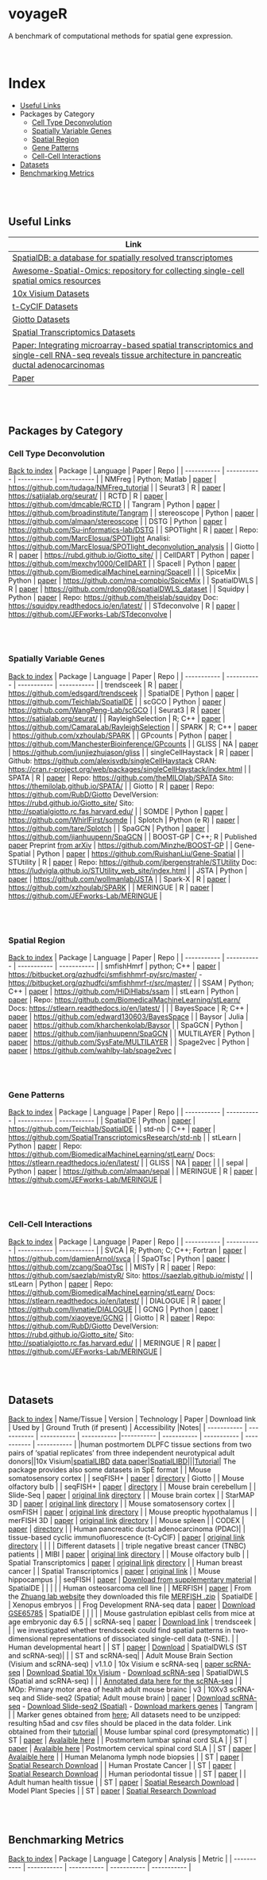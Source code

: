 # voyageR

A benchmark of computational methods for spatial gene expression.

<br />

# Index
- [Useful Links](#useful-links)
- Packages by Category
    - [Cell Type Deconvolution](#cell-type-deconvolution)
    - [Spatially Variable Genes](#spatially-variable-genes)
    - [Spatial Region](#spatial-region)
    - [Gene Patterns](#gene-patterns)
    - [Cell-Cell Interactions](#cell-cell-interactions)
- [Datasets](#datasets)
- [Benchmarking Metrics](#benchmarking-metrics)

<br /><br />

## Useful Links
| Link |
| ----- |
| [SpatialDB: a database for spatially resolved transcriptomes](http://www.spatialomics.org/SpatialDB/index.php) |
| [Awesome-Spatial-Omics: repository for collecting single-cell spatial omics resources](https://github.com/drighelli/awesome-spatial-omics) |
| [10x Visium Datasets](https://support.10xgenomics.com/spatial-gene-expression/datasets) |
| [t-CyCIF Datasets](https://www.cycif.org/data/) |
| [Giotto Datasets](https://github.com/RubD/spatial-datasets) |
| [Spatial Transcriptomics Datasets](https://www.spatialresearch.org/resources-published-datasets/) |
| [Paper: Integrating microarray-based spatial transcriptomics and single-cell RNA-seq reveals tissue architecture in pancreatic ductal adenocarcinomas](https://www.nature.com/articles/s41587-019-0392-8) |
| [Paper](https://www.nature.com/articles/s41593-020-00787-0) | 

<br /><br />

## Packages by Category

### Cell Type Deconvolution
[Back to index](#index)
| Package | Language | Paper | Repo |
| ----------- | ----------- | ----------- | ----------- |
| NMFreg      | Python; Matlab  | [paper](https://science.sciencemag.org/content/363/6434/1463) | https://github.com/tudaga/NMFreg_tutorial |
| Seurat3      | R | [paper](https://www.ncbi.nlm.nih.gov/pmc/articles/PMC6687398/) | https://satijalab.org/seurat/ |
| RCTD      | R       | [paper](https://www.nature.com/articles/s41587-021-00830-w) | https://github.com/dmcable/RCTD |
| Tangram      | Python       | [paper](https://www.biorxiv.org/content/10.1101/2020.08.29.272831v3) | https://github.com/broadinstitute/Tangram |
| stereoscope      | Python | [paper](https://www.nature.com/articles/s42003-020-01247-y) | https://github.com/almaan/stereoscope |
| DSTG      | Python | [paper](https://academic.oup.com/bib/advance-article/doi/10.1093/bib/bbaa414/6105942) | https://github.com/Su-informatics-lab/DSTG |
| SPOTlight      | R | [paper](https://academic.oup.com/nar/advance-article/doi/10.1093/nar/gkab043/6129341) | Repo: https://github.com/MarcElosua/SPOTlight Analisi: https://github.com/MarcElosua/SPOTlight_deconvolution_analysis |
| Giotto      | R       | [paper](https://genomebiology.biomedcentral.com/articles/10.1186/s13059-021-02286-2) | https://rubd.github.io/Giotto_site/ |
| CellDART | Python | [paper](https://www.biorxiv.org/content/10.1101/2021.04.26.441459v1.full) | https://github.com/mexchy1000/CellDART |
| Spacell | Python | [paper](https://academic.oup.com/bioinformatics/article/36/7/2293/5663455) | https://github.com/BiomedicalMachineLearning/Spacell |  |
| SpiceMix | Python | [paper](https://www.biorxiv.org/content/10.1101/2020.11.29.383067v2.full) | https://github.com/ma-compbio/SpiceMix |
| SpatialDWLS | R | [paper](https://genomebiology.biomedcentral.com/articles/10.1186/s13059-021-02362-7) | https://github.com/rdong08/spatialDWLS_dataset |
| Squidpy | Python | [paper](https://www.biorxiv.org/content/10.1101/2021.02.19.431994v2.full) | Repo: https://github.com/theislab/squidpy Doc: https://squidpy.readthedocs.io/en/latest/ |
| STdeconvolve | R | [paper](https://www.biorxiv.org/content/10.1101/2021.06.15.448381v1) | https://github.com/JEFworks-Lab/STdeconvolve |


<br /><br />

### Spatially Variable Genes
[Back to index](#index)
| Package | Language | Paper | Repo |
| ----------- | ----------- | ----------- | ----------- |
| trendsceek | R | [paper](https://www.nature.com/articles/nmeth.4634) | https://github.com/edsgard/trendsceek |
| SpatialDE | Python | [paper](https://www.nature.com/articles/nmeth.4636) | https://github.com/Teichlab/SpatialDE |
| scGCO | Python | [paper](https://www.biorxiv.org/content/10.1101/491472v2) | https://github.com/WangPeng-Lab/scGCO |
| Seurat3 | R | [paper](https://www.ncbi.nlm.nih.gov/pmc/articles/PMC6687398/) | https://satijalab.org/seurat/ |
| RayleighSelection | R; C++ | [paper](https://journals.plos.org/ploscompbiol/article?id=10.1371/journal.pcbi.1007509) | https://github.com/CamaraLab/RayleighSelection |
| SPARK | R; C++ | [paper](https://www.nature.com/articles/s41592-019-0701-7) | https://github.com/xzhoulab/SPARK |
| GPcounts | Python | [paper](https://www.biorxiv.org/content/10.1101/2020.07.29.227207v3) | https://github.com/ManchesterBioinference/GPcounts |
| GLISS | NA | [paper](https://www.biorxiv.org/content/10.1101/2020.08.12.248971v1.full) | https://github.com/junjiezhujason/gliss |
| singleCellHaystack | R | [paper](https://www.nature.com/articles/s41467-020-17900-3) | Github: https://github.com/alexisvdb/singleCellHaystack CRAN: https://cran.r-project.org/web/packages/singleCellHaystack/index.html |
| SPATA | R | [paper](https://www.biorxiv.org/content/10.1101/2020.10.20.346544v1) | Repo: https://github.com/theMILOlab/SPATA Sito: https://themilolab.github.io/SPATA/ |
| Giotto | R | [paper](https://genomebiology.biomedcentral.com/articles/10.1186/s13059-021-02286-2) | Repo: https://github.com/RubD/Giotto DevelVersion: https://rubd.github.io/Giotto_site/ Sito: http://spatialgiotto.rc.fas.harvard.edu/ |
| SOMDE | Python | [paper](http://dx.doi.org/10.1093/bioinformatics/btab471) | https://github.com/WhirlFirst/somde |
| Splotch | Python (e R) | [paper](https://www.biorxiv.org/content/10.1101/757096v1.full) | https://github.com/tare/Splotch |
| SpaGCN | Python | [paper](https://www.biorxiv.org/content/10.1101/2020.11.30.405118v1.full) | https://github.com/jianhuupenn/SpaGCN |
| BOOST-GP | C++; R | Published [paper](https://academic.oup.com/bioinformatics/advance-article-abstract/doi/10.1093/bioinformatics/btab455/6306406?redirectedFrom=fulltext) Preprint [from arXiv](https://arxiv.org/abs/2012.03326) | https://github.com/Minzhe/BOOST-GP |
| Gene-Spatial | Python | [paper](https://www.nature.com/articles/s41598-019-41951-2) | https://github.com/RuishanLiu/Gene-Spatial |
| STUtility | R | [paper](https://bmcgenomics.biomedcentral.com/articles/10.1186/s12864-020-06832-3) | Repo: https://github.com/jbergenstrahle/STUtility Doc: https://ludvigla.github.io/STUtility_web_site/index.html |
| JSTA | Python | [paper](https://www.biorxiv.org/content/10.1101/2020.09.18.304147v1.full) | https://github.com/wollmanlab/JSTA |
| Spark-X | R | [paper](https://genomebiology.biomedcentral.com/articles/10.1186/s13059-021-02404-0) | https://github.com/xzhoulab/SPARK |
| MERINGUE | R | [paper](https://genome.cshlp.org/content/early/2021/05/25/gr.271288.120.abstract) | https://github.com/JEFworks-Lab/MERINGUE |


<br /><br />

### Spatial Region
[Back to index](#index)
| Package | Language | Paper | Repo |
| ----------- | ----------- | ----------- | ----------- |
| smfishHmrf | python; C++ | [paper](https://www.nature.com/articles/nbt.4260) | https://bitbucket.org/qzhudfci/smfishhmrf-py/src/master/  -  https://bitbucket.org/qzhudfci/smfishhmrf-r/src/master/ |
| SSAM | Python; C++ | [paper](https://www.biorxiv.org/content/10.1101/800748v2) | https://github.com/HiDiHlabs/ssam |
| stLearn | Python | [paper](https://www.biorxiv.org/content/10.1101/2020.05.31.125658v1) | Repo: https://github.com/BiomedicalMachineLearning/stLearn/ Docs: https://stlearn.readthedocs.io/en/latest/ |  |
| BayesSpace | R; C++ | [paper](https://www.biorxiv.org/content/10.1101/2020.09.04.283812v1.full) | https://github.com/edward130603/BayesSpace | 
| Baysor | Julia | [paper](https://www.biorxiv.org/content/10.1101/2020.10.05.326777v1) | https://github.com/kharchenkolab/Baysor |
| SpaGCN | Python | [paper](https://www.biorxiv.org/content/10.1101/2020.11.30.405118v1.full) | https://github.com/jianhuupenn/SpaGCN | 
| MULTILAYER | Python | [paper](https://www.biorxiv.org/content/10.1101/2020.11.09.374660v1.full) | https://github.com/SysFate/MULTILAYER |
| Spage2vec | Python | [paper](https://www.biorxiv.org/content/10.1101/2020.02.12.945345v1.full) | https://github.com/wahlby-lab/spage2vec |

<br /><br />

### Gene Patterns
[Back to index](#index)
| Package | Language | Paper | Repo |
| ----------- | ----------- | ----------- | ----------- | 
| SpatialDE | Python | [paper](https://www.nature.com/articles/nmeth.4636) | https://github.com/Teichlab/SpatialDE |
| std-nb | C++ | [paper](https://www.biorxiv.org/content/10.1101/362624v2) | https://github.com/SpatialTranscriptomicsResearch/std-nb |
| stLearn | Python | [paper](https://www.biorxiv.org/content/10.1101/2020.05.31.125658v1) | Repo: https://github.com/BiomedicalMachineLearning/stLearn/ Docs: https://stlearn.readthedocs.io/en/latest/ |
| GLISS | NA | [paper](https://www.biorxiv.org/content/10.1101/2020.08.12.248971v1.full) | |
| sepal | Python | [paper](https://academic.oup.com/bioinformatics/advance-article/doi/10.1093/bioinformatics/btab164/6168120) | https://github.com/almaan/sepal | 
| MERINGUE | R | [paper](https://genome.cshlp.org/content/early/2021/05/25/gr.271288.120.abstract) | https://github.com/JEFworks-Lab/MERINGUE |


<br /><br />

### Cell-Cell Interactions
[Back to index](#index)
| Package | Language | Paper | Repo |
| ----------- | ----------- | ----------- | ----------- | 
| SVCA | R; Python; C; C++; Fortran | [paper](https://www.sciencedirect.com/science/article/pii/S2211124719311325) | https://github.com/damienArnol/svca |
| SpaOTsc | Python | [paper](https://www.nature.com/articles/s41467-020-15968-5) | https://github.com/zcang/SpaOTsc | 
| MISTy | R | [paper](https://www.biorxiv.org/content/10.1101/2020.05.08.084145v1) | Repo: https://github.com/saezlab/mistyR/ Sito: https://saezlab.github.io/misty/ |
| stLearn | Python | [paper](https://www.biorxiv.org/content/10.1101/2020.05.31.125658v1) | Repo: https://github.com/BiomedicalMachineLearning/stLearn/ Docs: https://stlearn.readthedocs.io/en/latest/ |
| DIALOGUE | R | [paper](https://www.biorxiv.org/content/10.1101/2020.08.11.245472v1) | https://github.com/livnatje/DIALOGUE | 
| GCNG | Python | [paper](https://genomebiology.biomedcentral.com/articles/10.1186/s13059-020-02214-w) | https://github.com/xiaoyeye/GCNG |
| Giotto | R | [paper](https://genomebiology.biomedcentral.com/articles/10.1186/s13059-021-02286-2) | Repo: https://github.com/RubD/Giotto DevelVersion: https://rubd.github.io/Giotto_site/ Sito: http://spatialgiotto.rc.fas.harvard.edu/ | 
| MERINGUE | R | [paper](https://genome.cshlp.org/content/early/2021/05/25/gr.271288.120.abstract) | https://github.com/JEFworks-Lab/MERINGUE |

<br /><br />

## Datasets
[Back to index](#index)
| Name/Tissue | Version | Technology | Paper | Download link | Used by | Ground Truth (if present) | Accessibility |Notes|
| ----------- | ----------- | ----------- | ----------- |----------- | ----------- | ----------- | ----------- | ----------- |
|human postmortem DLPFC tissue sections from two pairs of ‘spatial replicates’ from three independent neurotypical adult donors||10x Visium|[spatialLIBD](https://www.biorxiv.org/content/10.1101/2021.04.29.440149v1.full) [data paper](https://www.nature.com/articles/s41593-020-00787-0#Sec1)|[SpatialLIBD](https://bioconductor.org/packages/release/data/experiment/html/spatialLIBD.html)|||[Tutorial](http://spatial.libd.org/spatialLIBD/)| The package provides also some datasets in SpE format |
| Mouse somatosensory cortex | | seqFISH+ | [paper](https://www.nature.com/articles/s41586-019-1049-y) | [directory](https://github.com/RubD/spatial-datasets/blob/master/data/2019_seqfish_plus_SScortex) | Giotto |
| Mouse olfactory bulb | | seqFISH+ | [paper](https://www.nature.com/articles/s41586-019-1049-y) | [directory](https://github.com/RubD/spatial-datasets/blob/master/data/2019_seqfish_plus_olfactory_bulb) |
| Mouse brain cerebellum | | Slide-Seq | [paper](https://science.sciencemag.org/content/363/6434/1463) | [original link](https://singlecell.broadinstitute.org/single_cell/study/SCP354/slide-seq-study) [directory](https://github.com/RubD/spatial-datasets/blob/master/data/2019_slideseq_cerebellum) |
| Mouse brain cortex | | StarMAP 3D | [paper](https://science.sciencemag.org/content/361/6400/eaat5691) | [original link](https://www.starmapresources.com/data) [directory](https://github.com/RubD/spatial-datasets/blob/master/data/2018_starmap_3D_cortex)  |
| Mouse somatosensory cortex | | osmFISH | [paper](https://www.nature.com/articles/s41592-018-0175-z) | [original link](https://linnarssonlab.org/osmFISH/) [directory](https://github.com/RubD/spatial-datasets/blob/master/data/2018_osmFISH_SScortex) |
| Mouse preoptic hypothalamus | | merFISH 3D | [paper](https://science.sciencemag.org/content/362/6416/eaau5324) | [original link](https://datadryad.org/stash/dataset/doi:10.5061/dryad.8t8s248) [directory](https://github.com/RubD/spatial-datasets/blob/master/data/2018_merFISH_science_hypo_preoptic)  |
| Mouse spleen | | CODEX | [paper](https://www.sciencedirect.com/science/article/pii/S0092867418309048) | [directory](https://github.com/RubD/spatial-datasets/blob/master/data/2018_codex_spleen) |
| Human pancreatic ductal adenocarcinoma (PDAC)| | tissue-based cyclic immunofluorescence (t-CyCIF) | [paper](https://elifesciences.org/articles/31657) | [original link](https://www.cycif.org/data/) [directory](https://github.com/RubD/spatial-datasets/blob/master/data/2018_CyCIF_PDAC) | | | | Different datasets |
| triple negative breast cancer (TNBC) patients | | MIBI | [paper](https://www.cell.com/fulltext/S0092-8674(18)31100-0) | [original link](https://www.angelolab.com/mibi-data) [directory](https://github.com/RubD/spatial-datasets/blob/master/data/2019_slideseq_cerebellum) |
| Mouse olfactory bulb | | Spatial Transcriptomics | [paper](https://science.sciencemag.org/content/353/6294/78) | [original link](https://www.spatialresearch.org/resources-published-datasets/) [directory](https://github.com/RubD/spatial-datasets/blob/master/data/2016_ST_olfactory_bulb) |
| Human breast cancer | | Spatial Transcriptomics | [paper](https://science.sciencemag.org/content/353/6294/78) | [original link](https://www.spatialresearch.org/resources-published-datasets/) |
| Mouse hippocampus | | seqFISH | [paper](https://www.sciencedirect.com/science/article/pii/S0896627316307024?via%3Dihub) | [Download from supplementary material](https://www.sciencedirect.com/science/article/pii/S0896627316307024#app2) | SpatialDE | | | |
| Human osteosarcoma cell line |  | MERFISH | [paper](https://doi.org/10.1073%2Fpnas.1612826113) | From the [Zhuang lab website](http://zhuang.harvard.edu/merfish) they downloaded this file [MERFISH .zip](http://zhuang.harvard.edu/MERFISHData/data_for_release.zip) | SpatialDE |
| Xenopus embryos | | Frog Development RNA-seq data | [paper](https://doi.org/10.1016%2Fj.celrep.2015.12.050) | [Download GSE65785](http://www.ncbi.nlm.nih.gov/geo/query/acc.cgi?acc=GSE65785) | SpatialDE | |  | |
| Mouse gastrulation epiblast cells from mice at age embryonic day 6.5 | | scRNA-seq | [paper](https://doi.org/10.1038%2Fnature18633) | [Download link](http://gastrulation.stemcells.cam.ac.uk/data/counts.gz) | trendsceek | | |  we investigated whether trendsceek could find spatial patterns in two-dimensional representations of dissociated single-cell data (t-SNE). |
| Human developmental heart |  | ST | [paper](https://www.sciencedirect.com/science/article/pii/S0092867419312826) | [Download](https://www.spatialresearch.org/resources-published-datasets/doi-10-1016-j-cell-2019-11-025/) | SpatialDWLS (ST and scRNA-seq)|  | | ST and scRNA-seq|
| Adult Mouse Brain Section (Visium and scRNA-seq) | v1.1.0 | 10x Visium e scRNA-seq | [paper  scRNA-seq](https://science.sciencemag.org/content/347/6226/1138)  | [Download Spatial 10x Visium](https://www.10xgenomics.com/resources/datasets?menu%5Bproducts.name%5D=Spatial%20Gene%20Expression&query=&page=1&configure%5Bfacets%5D%5B0%5D=chemistryVersionAndThroughput&configure%5Bfacets%5D%5B1%5D=pipeline.version&configure%5BhitsPerPage%5D=500) - [Download scRNA-seq](https://www.ncbi.nlm.nih.gov/geo/query/acc.cgi?acc=GSE60361)  | SpatialDWLS (Spatial and scRNA-seq) | | | [Annotated data here for the scRNA-seq](http://linnarssonlab.org/cortex/) |
| MOp: Primary motor area of health adult mouse brainc | v3 | 10Xv3 scRNA-seq and Slide-seq2 (Spatial; Adult mouse brain) | [paper](https://www.nature.com/articles/s41587-020-0465-8) | [Download scRNA-seq](https://storage.googleapis.com/tommaso-brain-data/tangram_demo/mop_sn_tutorial.h5ad.gz) - [Download Slide-seq2 (Spatial)](https://storage.googleapis.com/tommaso-brain-data/tangram_demo/slideseq_MOp_1217.h5ad.gz) - [Download markers genes](https://storage.googleapis.com/tommaso-brain-data/tangram_demo/MOp_markers.csv) | Tangram | | | Marker genes obtained from [here](https://www.biorxiv.org/content/10.1101/2020.06.04.105700v1); All datasets need to be unzipped: resulting h5ad and csv files should be placed in the data folder. Link obtained from their [tutorial](https://github.com/broadinstitute/Tangram/blob/master/example/1_tutorial_tangram.ipynb)|
| Mouse lumbar spinal cord (presymptomatic) | | ST | [paper](https://science.sciencemag.org/content/364/6435/89) | [Avalaible here](https://als-st.nygenome.org/) |
| Postmortem lumbar spinal cord SLA | | ST | [paper](https://science.sciencemag.org/content/364/6435/89) | [Avalaible here](https://als-st.nygenome.org/)
| Postmortem cervical spinal cord SLA | | ST | [paper](https://science.sciencemag.org/content/364/6435/89) |  [Avalaible here](https://als-st.nygenome.org/) |
| Human Melanoma lymph node biopsies |  | ST | [paper](https://cancerres.aacrjournals.org/content/78/20/5970) | [Spatial Research Download](https://www.spatialresearch.org/resources-published-datasets/doi-10-1158-0008-5472-can-18-0747/) |
| Human Prostate Cancer | | ST | [paper](https://www.nature.com/articles/s41467-018-04724-5) | [Spatial Research Download](https://www.spatialresearch.org/resources-published-datasets/10-1038-s41467-018-04724-5/) |
| Human periodontal tissue | | ST | [paper](https://www.nature.com/articles/s41598-018-27627-3) |
| Adult human health tissue | | ST | [paper](https://www.nature.com/articles/s41598-017-13462-5) | [Spatial Research Download](https://www.spatialresearch.org/resources-published-datasets/doi10-1038s41598-017-13462-5/)
| Model Plant Species | | ST | [paper](https://www.nature.com/articles/nplants201761) | [Spatial Research Download](https://www.spatialresearch.org/resources-published-datasets/10-1038-nplants-2017-61/)


<br /><br />

## Benchmarking Metrics
[Back to index](#index)
| Package | Language | Category | Analysis | Metric |
| ----------- | ----------- | ----------- | ----------- | ----------- |
